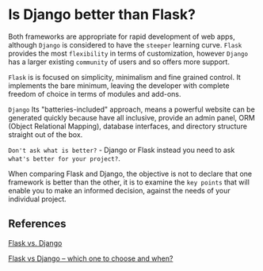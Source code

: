 # Is Django better than Flask?

Both frameworks are appropriate for rapid development of web apps, although `Django` is considered to have the `steeper` learning curve. `Flask` provides the most `flexibility` in terms of customization, however `Django` has a larger existing `community` of users and so offers more support.

`Flask` is is focused on simplicity, minimalism and fine grained control. It implements the bare minimum, leaving the developer with complete freedom of choice in terms of modules and add-ons.

`Django` Its "batteries-included" approach, means a powerful website can be generated quickly because have all inclusive, provide an admin panel, ORM (Object Relational Mapping), database interfaces, and directory structure straight out of the box.

`Don't ask what is better?` - Django or Flask instead you need to ask `what's better for your project?`.

When comparing Flask and Django, the objective is not to declare that one framework is better than the other, it is to examine the `key points` that will enable you to make an informed decision, against the needs of your individual project.

## References

[Flask vs. Django](https://www.netguru.com/blog/flask-vs-django)

[Flask vs Django – which one to choose and when?](https://www.monterail.com/blog/flask-vs-django)
